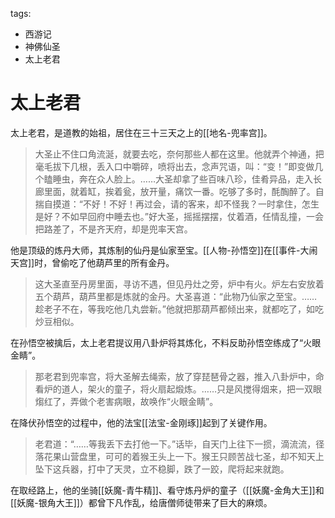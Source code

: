 tags:
  - 西游记
  - 神佛仙圣
  - 太上老君

# 太上老君

太上老君，是道教的始祖，居住在三十三天之上的[[地名-兜率宫]]。

> 大圣止不住口角流涎，就要去吃，奈何那些人都在这里。他就弄个神通，把毫毛拔下几根，丢入口中嚼碎，喷将出去，念声咒语，叫：“变！”即变做几个瞌睡虫，奔在众人脸上。……大圣却拿了些百味八珍，佳肴异品，走入长廊里面，就着缸，挨着瓮，放开量，痛饮一番。吃够了多时，酕醄醉了。自揣自摸道：“不好！不好！再过会，请的客来，却不怪我？一时拿住，怎生是好？不如早回府中睡去也。”好大圣，摇摇摆摆，仗着酒，任情乱撞，一会把路差了，不是齐天府，却是兜率天宫。

他是顶级的炼丹大师，其炼制的仙丹是仙家至宝。[[人物-孙悟空]]在[[事件-大闹天宫]]时，曾偷吃了他葫芦里的所有金丹。

> 这大圣直至丹房里面，寻访不遇，但见丹灶之旁，炉中有火。炉左右安放着五个葫芦，葫芦里都是炼就的金丹。大圣喜道：“此物乃仙家之至宝。……趁老子不在，等我吃他几丸尝新。”他就把那葫芦都倾出来，就都吃了，如吃炒豆相似。

在孙悟空被擒后，太上老君提议用八卦炉将其炼化，不料反助孙悟空练成了“火眼金睛”。

> 那老君到兜率宫，将大圣解去绳索，放了穿琵琶骨之器，推入八卦炉中，命看炉的道人，架火的童子，将火扇起煅炼。……只是风搅得烟来，把一双眼煼红了，弄做个老害病眼，故唤作“火眼金睛”。

在降伏孙悟空的过程中，他的法宝[[法宝-金刚琢]]起到了关键作用。

> 老君道：“……等我丢下去打他一下。”话毕，自天门上往下一掼，滴流流，径落花果山营盘里，可可的着猴王头上一下。猴王只顾苦战七圣，却不知天上坠下这兵器，打中了天灵，立不稳脚，跌了一跤，爬将起来就跑。

在取经路上，他的坐骑[[妖魔-青牛精]]、看守炼丹炉的童子（[[妖魔-金角大王]]和[[妖魔-银角大王]]）都曾下凡作乱，给唐僧师徒带来了巨大的麻烦。
